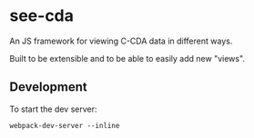 # see-cda

An JS framework for viewing C-CDA data in different ways.

Built to be extensible and to be able to easily add new "views".

## Development

To start the dev server:

`webpack-dev-server --inline`
